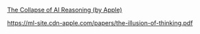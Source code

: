 

[The Collapse of AI Reasoning (by Apple)](https://www.youtube.com/@code4AI)

https://ml-site.cdn-apple.com/papers/the-illusion-of-thinking.pdf


